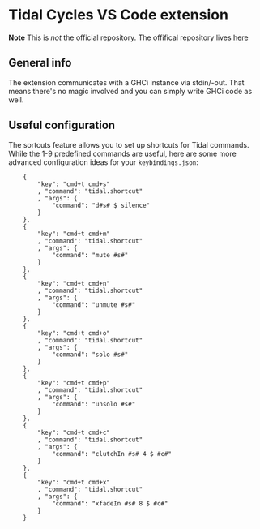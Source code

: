 # Tidal Cycles VS Code extension

**Note** This is *not* the official repository. The offifical repository lives
[here](https://github.com/tidalcycles/vscode-extension)

## General info

The extension communicates with a GHCi instance via stdin/-out. That means
there's no magic involved and you can simply write GHCi code as well.

## Useful configuration

The sortcuts feature allows you to set up shortcuts for Tidal commands. While
the 1-9 predefined commands are useful, here are some more advanced
configuration ideas for your `keybindings.json`:

~~~~
    {
        "key": "cmd+t cmd+s"
        , "command": "tidal.shortcut"
        , "args": {
            "command": "d#s# $ silence"
        }
    },
    {
        "key": "cmd+t cmd+m"
        , "command": "tidal.shortcut"
        , "args": {
            "command": "mute #s#"
        }
    },
    {
        "key": "cmd+t cmd+n"
        , "command": "tidal.shortcut"
        , "args": {
            "command": "unmute #s#"
        }
    },
    {
        "key": "cmd+t cmd+o"
        , "command": "tidal.shortcut"
        , "args": {
            "command": "solo #s#"
        }
    },
    {
        "key": "cmd+t cmd+p"
        , "command": "tidal.shortcut"
        , "args": {
            "command": "unsolo #s#"
        }
    },
    {
        "key": "cmd+t cmd+c"
        , "command": "tidal.shortcut"
        , "args": {
            "command": "clutchIn #s# 4 $ #c#"
        }
    },
    {
        "key": "cmd+t cmd+x"
        , "command": "tidal.shortcut"
        , "args": {
            "command": "xfadeIn #s# 8 $ #c#"
        }
    }
~~~~



